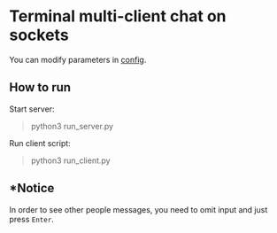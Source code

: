# Terminal multi-client chat on sockets

You can modify parameters in [config](./config.conf).

## How to run

Start server:
> python3 run_server.py <host> <port>

Run client script:
> python3 run_client.py <server-host> <server-port>

## *Notice

In order to see other people messages, you need to omit input and just press `Enter`.

